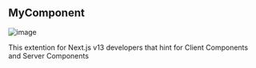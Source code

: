 ## MyComponent
![image](https://github.com/sinapirani/MYC/assets/44531109/5d8bd1d4-8467-4915-9466-380f73196f0f)

This extention for Next.js v13 developers that hint for Client Components and Server Components
